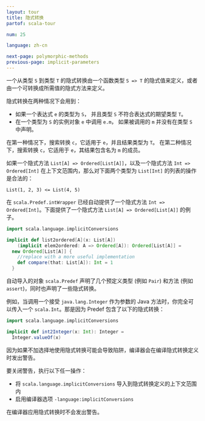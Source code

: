 ```yaml
---
layout: tour
title: 隐式转换
partof: scala-tour

num: 25

language: zh-cn

next-page: polymorphic-methods
previous-page: implicit-parameters
---
```


一个从类型 `S` 到类型 `T` 的隐式转换由一个函数类型 `S => T` 的隐式值来定义，或者由一个可转换成所需值的隐式方法来定义。

隐式转换在两种情况下会用到：

* 如果一个表达式 `e` 的类型为 `S`， 并且类型 `S` 不符合表达式的期望类型 `T`。
* 在一个类型为 `S` 的实例对象 `e` 中调用 `e.m`， 如果被调用的 `m` 并没有在类型 `S` 中声明。

在第一种情况下，搜索转换 `c`，它适用于 `e`，并且结果类型为 `T`。
在第二种情况下，搜索转换 `c`，它适用于 `e`，其结果包含名为 `m` 的成员。

如果一个隐式方法 `List[A] => Ordered[List[A]]`，以及一个隐式方法 `Int => Ordered[Int]` 在上下文范围内，那么对下面两个类型为 `List[Int]` 的列表的操作是合法的：

```
List(1, 2, 3) <= List(4, 5)
```

在 `scala.Predef.intWrapper` 已经自动提供了一个隐式方法 `Int => Ordered[Int]`。下面提供了一个隐式方法 `List[A] => Ordered[List[A]]` 的例子。

```scala mdoc
import scala.language.implicitConversions

implicit def list2ordered[A](x: List[A])
    (implicit elem2ordered: A => Ordered[A]): Ordered[List[A]] =
  new Ordered[List[A]] { 
    //replace with a more useful implementation
    def compare(that: List[A]): Int = 1
  }
```

自动导入的对象 `scala.Predef` 声明了几个预定义类型 (例如 `Pair`) 和方法 (例如 `assert`)，同时也声明了一些隐式转换。

例如，当调用一个接受 `java.lang.Integer` 作为参数的 Java 方法时，你完全可以传入一个 `scala.Int`。那是因为 Predef 包含了以下的隐式转换：

```scala mdoc
import scala.language.implicitConversions

implicit def int2Integer(x: Int): Integer =
  Integer.valueOf(x)
```

因为如果不加选择地使用隐式转换可能会导致陷阱，编译器会在编译隐式转换定义时发出警告。

要关闭警告，执行以下任一操作：

* 将 `scala.language.implicitConversions` 导入到隐式转换定义的上下文范围内
* 启用编译器选项 `-language:implicitConversions` 

在编译器应用隐式转换时不会发出警告。

